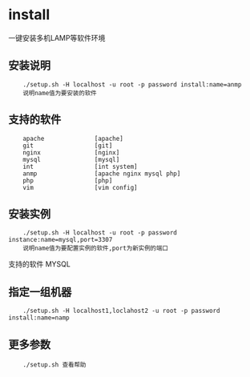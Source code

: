 install
=======
一键安装多机LAMP等软件环境

安装说明
-------
		./setup.sh -H localhost -u root -p password install:name=anmp
		说明name值为要安装的软件
支持的软件
-------
		apache              [apache]
		git                 [git]
		nginx               [nginx]
		mysql               [mysql]
		int                 [int system]
		anmp                [apache nginx mysql php]
		php                 [php]
		vim                 [vim config]

安装实例
-------
		./setup.sh -H localhost -u root -p password instance:name=mysql,port=3307
		说明name值为要配置实例的软件,port为新实例的端口
支持的软件
		MYSQL

指定一组机器
-------
		./setup.sh -H localhost1,loclahost2 -u root -p password install:name=namp

更多参数
-------
		./setup.sh 查看帮助
